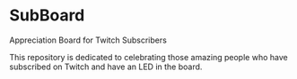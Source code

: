 # SubBoard
Appreciation Board for Twitch Subscribers

This repository is dedicated to celebrating those amazing people who have
subscribed on Twitch and have an LED in the board.
